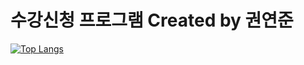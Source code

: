 # 수강신청 프로그램 Created by 권연준

[![Top Langs](https://github-readme-stats.vercel.app/api/top-langs/?username=kyunjun98)](https://github.com/kyunjun98/github-readme-stats)
